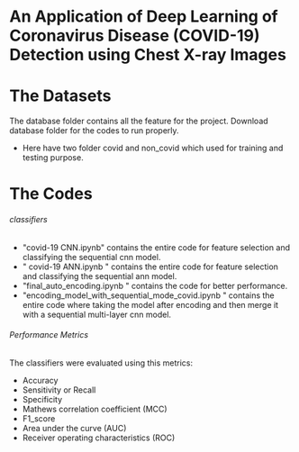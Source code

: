 # An Application of Deep Learning of Coronavirus Disease (COVID-19) Detection using Chest X-ray Images


# The Datasets
The database folder contains all the feature for the project. Download database folder for the codes to run properly.
*	Here have two folder covid and non_covid which used for training and testing purpose.


# The Codes
######   classifiers
*	"covid-19 CNN.ipynb" contains the entire code for feature selection and classifying the sequential cnn model.
*	" covid-19 ANN.ipynb " contains the entire code for feature selection and classifying the sequential ann model.
*	"final_auto_encoding.ipynb " contains the code for better performance.
*	"encoding_model_with_sequential_mode_covid.ipynb " contains the entire code where taking the model after encoding and then merge it with   a sequential multi-layer cnn model.


######   Performance Metrics
The classifiers were evaluated using this metrics:
*	Accuracy
*	Sensitivity or Recall
*	Specificity
*	Mathews correlation coefficient (MCC)
*	F1_score
*	Area under the curve (AUC)
*	Receiver operating characteristics (ROC)

